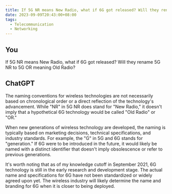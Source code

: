 ```yaml
---
title: If 5G NR means New Radio, what if 6G got released? Will they rename 5G NR to 5G OR meaning Old Radio?
date: 2023-09-09T20:43:00+08:00
tags:
  - Telecommunication
  - Networking
---
```

## You
If 5G NR means New Radio, what if 6G got released? Will they rename 5G NR to 5G OR meaning Old Radio?

## ChatGPT
The naming conventions for wireless technologies are not necessarily based on chronological order or a direct reflection of the technology's advancement. While "NR" in 5G NR does stand for "New Radio," it doesn't imply that a hypothetical 6G technology would be called "Old Radio" or "OR."

When new generations of wireless technology are developed, the naming is typically based on marketing decisions, technical specifications, and industry standards. For example, the "G" in 5G and 6G stands for "generation." If 6G were to be introduced in the future, it would likely be named with a distinct identifier that doesn't imply obsolescence or refer to previous generations.

It's worth noting that as of my knowledge cutoff in September 2021, 6G technology is still in the early research and development stage. The actual name and specifications for 6G have not been standardized or widely agreed upon yet. The wireless industry will likely determine the name and branding for 6G when it is closer to being deployed.